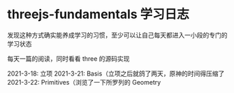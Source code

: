 # threejs-fundamentals 学习日志

发现这种方式确实能养成学习的习惯，至少可以让自己每天都进入一小段的专门的学习状态

每天一篇的阅读，同时看看 three 的源码实现

2021-3-18: 立项
2021-3-21: Basis（立项之后就鸽了两天，原神的时间得压缩了
2021-3-22: Primitives（浏览了一下所罗列的 Geometry
